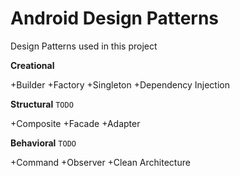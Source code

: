 # Android Design Patterns

Design Patterns used in this project

**Creational**

+Builder
+Factory
+Singleton
+Dependency Injection

**Structural** `TODO`

+Composite
+Facade
+Adapter

**Behavioral** `TODO`

+Command 
+Observer
+Clean Architecture